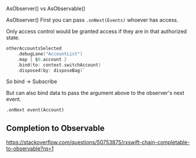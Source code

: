 AsObserver() vs AsObservable() 

AsObserver() 
First you can pass `.onNext(Events)` whoever has access.

Only access control would be granted access if they are in that authorized state.



```swift
otherAccountsSelected
	.debugLane("AccountList")
	.map { $0.account }
	.bind(to: context.switchAccount)
	.disposed(by: disposeBag)`
```

So bind -> Subscribe 

But can also bind data to pass the argument above to the observer's next event.

`.onNext event(Account)`


## Completion to Observable

https://stackoverflow.com/questions/50753875/rxswift-chain-completable-to-observable?rq=1